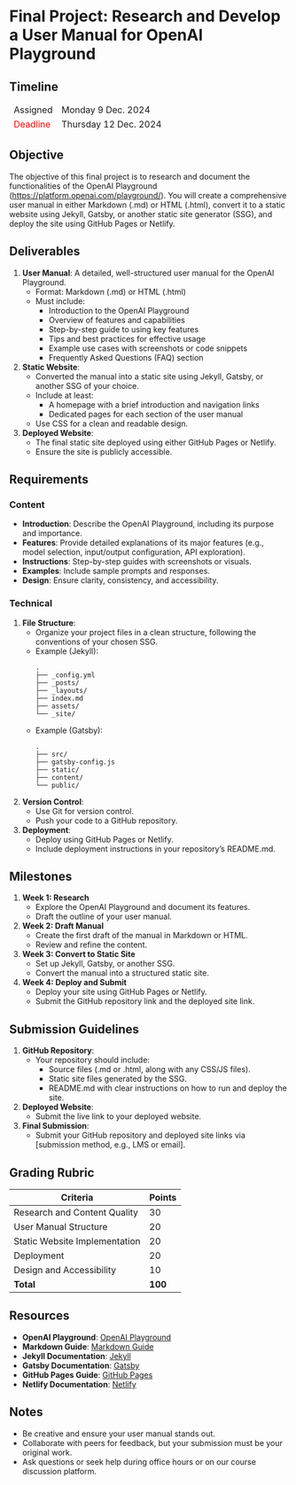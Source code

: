 # Final Project: Research and Develop a User Manual for OpenAI Playground

## Timeline
<table>
  <thead>
      <td style="text-align:left;">Assigned</td>
      <td style="text-align:left;">Monday 9 Dec. 2024</td>
  </thead>
  <tfoot>
      <td style="text-align:left; color: red;">Deadline</td>
      <td style="text-align:left;">Thursday 12 Dec. 2024</td>
  </tfoot>
</table>

## Objective
The objective of this final project is to research and document the functionalities of the OpenAI Playground (https://platform.openai.com/playground/). You will create a comprehensive user manual in either Markdown (.md) or HTML (.html), convert it to a static website using Jekyll, Gatsby, or another static site generator (SSG), and deploy the site using GitHub Pages or Netlify.

## Deliverables
1. **User Manual**: A detailed, well-structured user manual for the OpenAI Playground.
    - Format: Markdown (.md) or HTML (.html)
    - Must include:
        - Introduction to the OpenAI Playground
        - Overview of features and capabilities
        - Step-by-step guide to using key features
        - Tips and best practices for effective usage
        - Example use cases with screenshots or code snippets
        - Frequently Asked Questions (FAQ) section
2. **Static Website**:
    - Converted the manual into a static site using Jekyll, Gatsby, or another SSG of your choice.
    - Include at least:
        - A homepage with a brief introduction and navigation links
        - Dedicated pages for each section of the user manual
    - Use CSS for a clean and readable design.
3. **Deployed Website**:
    - The final static site deployed using either GitHub Pages or Netlify.
    - Ensure the site is publicly accessible.

## Requirements
### Content
- **Introduction**: Describe the OpenAI Playground, including its purpose and importance.
- **Features**: Provide detailed explanations of its major features (e.g., model selection, input/output configuration, API exploration).
- **Instructions**: Step-by-step guides with screenshots or visuals.
- **Examples**: Include sample prompts and responses.
- **Design**: Ensure clarity, consistency, and accessibility.

### Technical
1. **File Structure**:
    - Organize your project files in a clean structure, following the conventions of your chosen SSG.
    - Example (Jekyll):
      ```
      .
      ├── _config.yml
      ├── _posts/
      ├── _layouts/
      ├── index.md
      ├── assets/
      └── _site/
      ```
    - Example (Gatsby):
      ```
      .
      ├── src/
      ├── gatsby-config.js
      ├── static/
      ├── content/
      └── public/
      ```
2. **Version Control**:
    - Use Git for version control.
    - Push your code to a GitHub repository.
3. **Deployment**:
    - Deploy using GitHub Pages or Netlify.
    - Include deployment instructions in your repository’s README.md.

## Milestones
1. **Week 1: Research**
    - Explore the OpenAI Playground and document its features.
    - Draft the outline of your user manual.
2. **Week 2: Draft Manual**
    - Create the first draft of the manual in Markdown or HTML.
    - Review and refine the content.
3. **Week 3: Convert to Static Site**
    - Set up Jekyll, Gatsby, or another SSG.
    - Convert the manual into a structured static site.
4. **Week 4: Deploy and Submit**
    - Deploy your site using GitHub Pages or Netlify.
    - Submit the GitHub repository link and the deployed site link.

## Submission Guidelines
1. **GitHub Repository**:
    - Your repository should include:
        - Source files (.md or .html, along with any CSS/JS files).
        - Static site files generated by the SSG.
        - README.md with clear instructions on how to run and deploy the site.
2. **Deployed Website**:
    - Submit the live link to your deployed website.
3. **Final Submission**:
    - Submit your GitHub repository and deployed site links via [submission method, e.g., LMS or email].

## Grading Rubric
| Criteria                        | Points |
|--------------------------------|--------|
| Research and Content Quality   | 30     |
| User Manual Structure          | 20     |
| Static Website Implementation  | 20     |
| Deployment                     | 20     |
| Design and Accessibility       | 10     |
| **Total**                      | **100**|

## Resources
- **OpenAI Playground**: [OpenAI Playground](https://platform.openai.com/playground/chat?models=gpt-3.5-turbo)
- **Markdown Guide**: [Markdown Guide](https://www.markdownguide.org/)
- **Jekyll Documentation**: [Jekyll](https://jekyllrb.com/)
- **Gatsby Documentation**: [Gatsby](https://www.gatsbyjs.com/docs/)
- **GitHub Pages Guide**: [GitHub Pages](https://pages.github.com/)
- **Netlify Documentation**: [Netlify](https://docs.netlify.com/)

## Notes
- Be creative and ensure your user manual stands out.
- Collaborate with peers for feedback, but your submission must be your original work.
- Ask questions or seek help during office hours or on our course discussion platform.

